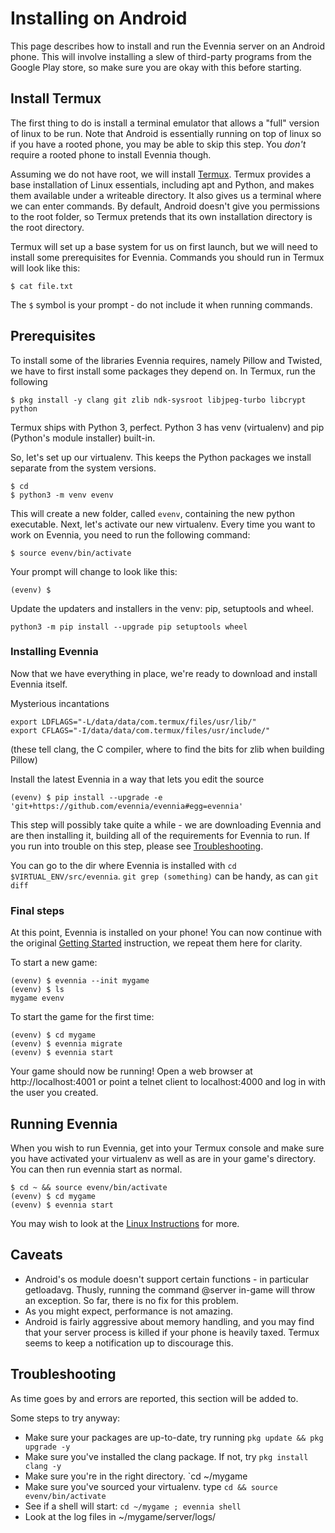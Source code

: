 # Installing on Android


This page describes how to install and run the Evennia server on an Android phone. This will involve
installing a slew of third-party programs from the Google Play store, so make sure you are okay with
this before starting.

## Install Termux

The first thing to do is install a terminal emulator that allows a "full" version of linux to be
run. Note that Android is essentially running on top of linux so if you have a rooted phone, you may
be able to skip this step. You *don't* require a rooted phone to install Evennia though.

Assuming we do not have root, we will install
[Termux](https://play.google.com/store/apps/details?id=com.termux&hl=en).
Termux provides a base installation of Linux essentials, including apt and Python, and makes them
available under a writeable directory. It also gives us a terminal where we can enter commands. By
default, Android doesn't give you permissions to the root folder, so Termux pretends that its own
installation directory is the root directory.

Termux will set up a base system for us on first launch, but we will need to install some
prerequisites for Evennia. Commands you should run in Termux will look like this:

```
$ cat file.txt
```
The `$` symbol is your prompt - do not include it when running commands.

## Prerequisites

To install some of the libraries Evennia requires, namely Pillow and Twisted, we have to first
install some packages they depend on. In Termux, run the following
```
$ pkg install -y clang git zlib ndk-sysroot libjpeg-turbo libcrypt python
```

Termux ships with Python 3, perfect. Python 3 has venv (virtualenv) and pip (Python's module
installer) built-in.

So, let's set up our virtualenv. This keeps the Python packages we install separate from the system
versions.

```
$ cd
$ python3 -m venv evenv
```

This will create a new folder, called `evenv`, containing the new python executable.
Next, let's activate our new virtualenv. Every time you want to work on Evennia, you need to run the
following command:

```
$ source evenv/bin/activate
```

Your prompt will change to look like this:
```
(evenv) $
```
Update the updaters and installers in the venv: pip, setuptools and wheel.
```
python3 -m pip install --upgrade pip setuptools wheel
```

### Installing Evennia

Now that we have everything in place, we're ready to download and install Evennia itself.

Mysterious incantations
```
export LDFLAGS="-L/data/data/com.termux/files/usr/lib/"
export CFLAGS="-I/data/data/com.termux/files/usr/include/"
```
(these tell clang, the C compiler, where to find the bits for zlib when building Pillow)

Install the latest Evennia in a way that lets you edit the source
```
(evenv) $ pip install --upgrade -e 'git+https://github.com/evennia/evennia#egg=evennia'
```

This step will possibly take quite a while - we are downloading Evennia and are then installing it,
building all of the requirements for Evennia to run. If you run into trouble on this step, please
see [Troubleshooting](./Installing-on-Android#troubleshooting).

You can go to the dir where Evennia is installed with `cd $VIRTUAL_ENV/src/evennia`. `git grep
(something)` can be handy, as can `git diff`

### Final steps

At this point, Evennia is installed on your phone! You can now continue with the original [Getting
Started](Getting-Started) instruction, we repeat them here for clarity.

To start a new game:

```
(evenv) $ evennia --init mygame
(evenv) $ ls
mygame evenv
```

To start the game for the first time:

```
(evenv) $ cd mygame
(evenv) $ evennia migrate
(evenv) $ evennia start
```

Your game should now be running! Open a web browser at http://localhost:4001 or point a telnet
client to localhost:4000 and log in with the user you created.

## Running Evennia

When you wish to run Evennia, get into your Termux console and make sure you have activated your
virtualenv as well as are in your game's directory. You can then run evennia start as normal.

```
$ cd ~ && source evenv/bin/activate
(evenv) $ cd mygame
(evenv) $ evennia start
```

You may wish to look at the [Linux Instructions](./Getting-Started#linux-install) for more.

## Caveats

- Android's os module doesn't support certain functions - in particular getloadavg. Thusly, running
the command @server in-game will throw an exception. So far, there is no fix for this problem.
- As you might expect, performance is not amazing.
- Android is fairly aggressive about memory handling, and you may find that your server process is
killed if your phone is heavily taxed. Termux seems to keep a notification up to discourage this.

## Troubleshooting

As time goes by and errors are reported, this section will be added to.

Some steps to try anyway:
* Make sure your packages are up-to-date, try running `pkg update && pkg upgrade -y`
* Make sure you've installed the clang package. If not, try `pkg install clang -y`
* Make sure you're in the right directory. `cd ~/mygame
* Make sure you've sourced your virtualenv. type `cd && source evenv/bin/activate`
* See if a shell will start: `cd ~/mygame ; evennia shell`
* Look at the log files in ~/mygame/server/logs/